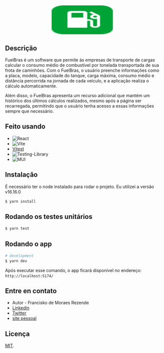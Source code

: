 <p align="center">
  <img src="public/favicon.svg" width="200"" height="94.12" alt="FuelBras" />
</p>

## Descrição

FuelBras é um software que permite às empresas de transporte de cargas calcular o consumo médio de combustível por tonelada transportada de sua frota de caminhões. Com o FuelBras, o usuário preenche informações como a placa, modelo, capacidade do tanque, carga máxima, consumo médio e distância percorrida na jornada de cada veículo, e a aplicação realiza o cálculo automaticamente.

Além disso, o FuelBras apresenta um recurso adicional que mantém um histórico dos últimos cálculos realizados, mesmo após a página ser recarregada, permitindo que o usuário tenha acesso a essas informações sempre que necessário.

## Feito usando

- ![React](https://img.shields.io/badge/react-%2320232a.svg?style=for-the-badge&logo=react&logoColor=%2361DAFB)
- ![Vite](https://img.shields.io/badge/vite-%23646CFF.svg?style=for-the-badge&logo=vite&logoColor=white)
- [Vitest](https://vitest.dev/)
- ![Testing-Library](https://img.shields.io/badge/-TestingLibrary-%23E33332?style=for-the-badge&logo=testing-library&logoColor=white)
- ![MUI](https://img.shields.io/badge/MUI-%230081CB.svg?style=for-the-badge&logo=mui&logoColor=white)

## Instalação

É necessário ter o node instalado para rodar o projeto. Eu utilizei a versão v16.16.0

```bash
$ yarn install
```

## Rodando os testes unitários

```bash
$ yarn test
```

## Rodando o app

```bash
# development
$ yarn dev
```

Após executar esse comando, o app ficará disponível no endereço: `http://localhost:5174/`

## Entre en contato

- Autor - Francisko de Moraes Rezende
- [Linkedin](https://linkedin.com/in/francisko-rezende)
- [Twitter ](https://twitter.com/francisko_r)
- [site pessoal](https://francisko/dev)

## Licença

[MIT](LICENSE).
